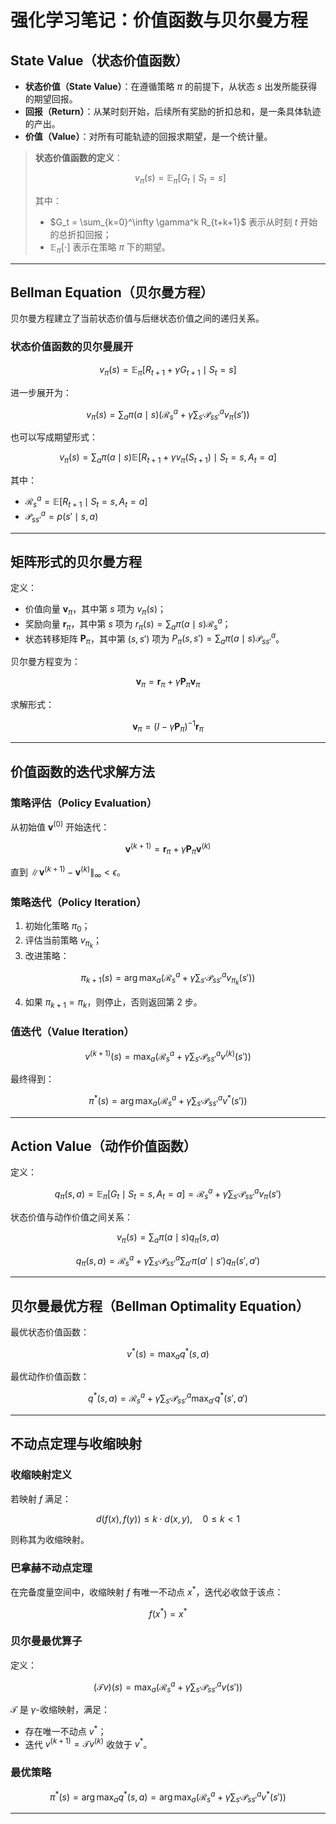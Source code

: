 # 强化学习笔记：价值函数与贝尔曼方程

## State Value（状态价值函数）

- **状态价值（State Value）**：在遵循策略 $\pi$ 的前提下，从状态 $s$ 出发所能获得的期望回报。
- **回报（Return）**：从某时刻开始，后续所有奖励的折扣总和，是一条具体轨迹的产出。
- **价值（Value）**：对所有可能轨迹的回报求期望，是一个统计量。

> **状态价值函数的定义**：
> 
> $$v_\pi(s) = \mathbb{E}_\pi \left[ G_t \mid S_t = s \right]$$
> 
> 其中：
> - $G_t = \sum_{k=0}^\infty \gamma^k R_{t+k+1}$ 表示从时刻 $t$ 开始的总折扣回报；
> - $\mathbb{E}_\pi[\cdot]$ 表示在策略 $\pi$ 下的期望。

---

## Bellman Equation（贝尔曼方程）

贝尔曼方程建立了当前状态价值与后继状态价值之间的递归关系。

### 状态价值函数的贝尔曼展开

$$
v_\pi(s) = \mathbb{E}_\pi \left[ R_{t+1} + \gamma G_{t+1} \mid S_t = s \right]
$$

进一步展开为：

$$
v_\pi(s) = \sum_a \pi(a \mid s) \left( \mathcal{R}_s^a + \gamma \sum_{s'} \mathcal{P}_{ss'}^a v_\pi(s') \right)
$$

也可以写成期望形式：

$$
v_\pi(s) = \sum_a \pi(a \mid s) \mathbb{E} \left[ R_{t+1} + \gamma v_\pi(S_{t+1}) \mid S_t = s, A_t = a \right]
$$

其中：
- $\mathcal{R}_s^a = \mathbb{E}[R_{t+1} \mid S_t = s, A_t = a]$
- $\mathcal{P}_{ss'}^a = p(s' \mid s, a)$

---

## 矩阵形式的贝尔曼方程

定义：
- 价值向量 $\mathbf{v}_\pi$，其中第 $s$ 项为 $v_\pi(s)$；
- 奖励向量 $\mathbf{r}_\pi$，其中第 $s$ 项为 $r_\pi(s) = \sum_a \pi(a \mid s) \mathcal{R}_s^a$；
- 状态转移矩阵 $\mathbf{P}_\pi$，其中第 $(s, s')$ 项为 $P_\pi(s, s') = \sum_a \pi(a \mid s) \mathcal{P}_{ss'}^a$。

贝尔曼方程变为：

$$
\mathbf{v}_\pi = \mathbf{r}_\pi + \gamma \mathbf{P}_\pi \mathbf{v}_\pi
$$

求解形式：

$$
\mathbf{v}_\pi = (I - \gamma \mathbf{P}_\pi)^{-1} \mathbf{r}_\pi
$$

---

## 价值函数的迭代求解方法

### 策略评估（Policy Evaluation）

从初始值 $\mathbf{v}^{(0)}$ 开始迭代：

$$
\mathbf{v}^{(k+1)} = \mathbf{r}_\pi + \gamma \mathbf{P}_\pi \mathbf{v}^{(k)}
$$

直到 $\| \mathbf{v}^{(k+1)} - \mathbf{v}^{(k)} \|_\infty < \epsilon$。

### 策略迭代（Policy Iteration）

1. 初始化策略 $\pi_0$；
2. 评估当前策略 $v_{\pi_k}$；
3. 改进策略：

$$
\pi_{k+1}(s) = \arg\max_a \left( \mathcal{R}_s^a + \gamma \sum_{s'} \mathcal{P}_{ss'}^a v_{\pi_k}(s') \right)
$$

4. 如果 $\pi_{k+1} = \pi_k$，则停止，否则返回第 2 步。

### 值迭代（Value Iteration）

$$
v^{(k+1)}(s) = \max_a \left( \mathcal{R}_s^a + \gamma \sum_{s'} \mathcal{P}_{ss'}^a v^{(k)}(s') \right)
$$

最终得到：

$$
\pi^*(s) = \arg\max_a \left( \mathcal{R}_s^a + \gamma \sum_{s'} \mathcal{P}_{ss'}^a v^*(s') \right)
$$

---

## Action Value（动作价值函数）

定义：

$$
q_\pi(s, a) = \mathbb{E}_\pi \left[ G_t \mid S_t = s, A_t = a \right] = \mathcal{R}_s^a + \gamma \sum_{s'} \mathcal{P}_{ss'}^a v_\pi(s')
$$

状态价值与动作价值之间关系：

$$
v_\pi(s) = \sum_a \pi(a \mid s) q_\pi(s, a)
$$

$$
q_\pi(s, a) = \mathcal{R}_s^a + \gamma \sum_{s'} \mathcal{P}_{ss'}^a \sum_{a'} \pi(a' \mid s') q_\pi(s', a')
$$

---

## 贝尔曼最优方程（Bellman Optimality Equation）

最优状态价值函数：

$$
v^*(s) = \max_a q^*(s, a)
$$

最优动作价值函数：

$$
q^*(s, a) = \mathcal{R}_s^a + \gamma \sum_{s'} \mathcal{P}_{ss'}^a \max_{a'} q^*(s', a')
$$

---

## 不动点定理与收缩映射

### 收缩映射定义

若映射 $f$ 满足：

$$
d(f(x), f(y)) \leq k \cdot d(x, y),\quad 0 \leq k < 1
$$

则称其为收缩映射。

### 巴拿赫不动点定理

在完备度量空间中，收缩映射 $f$ 有唯一不动点 $x^*$，迭代必收敛于该点：

$$
f(x^*) = x^*
$$

### 贝尔曼最优算子

定义：

$$
(\mathcal{T}v)(s) = \max_a \left( \mathcal{R}_s^a + \gamma \sum_{s'} \mathcal{P}_{ss'}^a v(s') \right)
$$

$\mathcal{T}$ 是 $\gamma$-收缩映射，满足：

- 存在唯一不动点 $v^*$；
- 迭代 $v^{(k+1)} = \mathcal{T}v^{(k)}$ 收敛于 $v^*$。

### 最优策略

$$
\pi^*(s) = \arg\max_a q^*(s, a) = \arg\max_a \left( \mathcal{R}_s^a + \gamma \sum_{s'} \mathcal{P}_{ss'}^a v^*(s') \right)
$$

---

